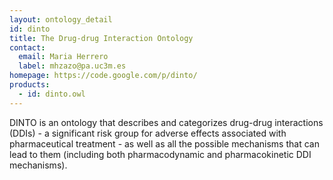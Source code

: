 ```yaml
---
layout: ontology_detail
id: dinto
title: The Drug-drug Interaction Ontology
contact:
  email: Maria Herrero
  label: mhzazo@pa.uc3m.es
homepage: https://code.google.com/p/dinto/
products:
  - id: dinto.owl
---
```


DINTO is an ontology that describes and categorizes drug-drug interactions (DDIs) - a significant risk group for adverse effects associated with pharmaceutical treatment - as well as all the possible mechanisms that can lead to them (including both pharmacodynamic and pharmacokinetic DDI mechanisms).
